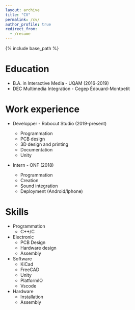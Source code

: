 ```yaml
---
layout: archive
title: "CV"
permalink: /cv/
author_profile: true
redirect_from:
  - /resume
---
```


{% include base_path %}

Education
======
* B.A. in Interactive Media - UQAM (2016-2019)
* DEC Multimedia Integration - Cegep Édouard-Montpetit

Work experience
======
* Developper - Robocut Studio (2019-present)
  * Programmation
  * PCB design
  * 3D design and printing
  * Documentation
  * Unity

* Intern - ONF (2018)
  * Programmation
  * Creation
  * Sound integration
  * Deployment (Android/Iphone)
  
Skills
======
* Programmation
  * C++/C
* Electronic
  * PCB Design
  * Hardware design
  * Assembly
* Software
  * KiCad
  * FreeCAD
  * Unity
  * PlatformIO
  * Vscode
* Hardware
  * Installation
  * Assembly
